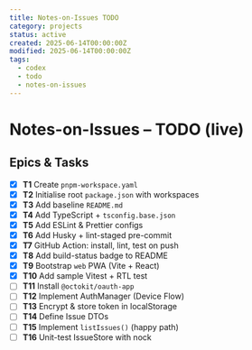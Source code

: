 ```yaml
---
title: Notes-on-Issues TODO
category: projects
status: active
created: 2025-06-14T00:00:00Z
modified: 2025-06-14T00:00:00Z
tags:
  - codex
  - todo
  - notes-on-issues
---
```


# Notes-on-Issues – TODO (live)

## Epics & Tasks

- [x] **T1** Create `pnpm-workspace.yaml`
- [x] **T2** Initialise root `package.json` with workspaces
- [x] **T3** Add baseline `README.md`
- [x] **T4** Add TypeScript + `tsconfig.base.json`
- [x] **T5** Add ESLint & Prettier configs
- [x] **T6** Add Husky + lint-staged pre-commit
- [x] **T7** GitHub Action: install, lint, test on push
- [x] **T8** Add build-status badge to README
- [x] **T9** Bootstrap `web` PWA (Vite + React)
- [x] **T10** Add sample Vitest + RTL test
- [ ] **T11** Install `@octokit/oauth-app`
- [ ] **T12** Implement AuthManager (Device Flow)
- [ ] **T13** Encrypt & store token in localStorage
- [ ] **T14** Define Issue DTOs
- [ ] **T15** Implement `listIssues()` (happy path)
- [ ] **T16** Unit-test IssueStore with nock
<!-- Continue list as plan expands -->
